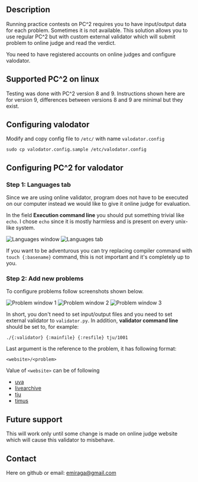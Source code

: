 ## Description

Running practice contests on PC^2 requires you to have input/output data for
each problem. Sometimes it is not available. This solution allows you to use
regular PC^2 but with custom external validator which will submit problem to
online judge and read the verdict.

You need to have registered accounts on online judges and configure valodator.

## Supported PC^2 on linux

Testing was done with PC^2 version 8 and 9. Instructions shown here are for 
version 9, differences between versions 8 and 9 are minimal but they exist.

## Configuring valodator

Modify and copy config file to `/etc/` with name `valodator.config`

    sudo cp valodator.config.sample /etc/valodator.config

## Configuring PC^2 for valodator

### Step 1: Languages tab

Since we are using online validator, program does not have to be executed
on our computer instead we would like to give it online judge for evaluation.

In the field **Execution command line** you should put something trivial like
`echo`. I chose `echo` since it is mostly harmless and is present on every 
unix-like system.

![Languages window](http://imgur.com/yTuDY.png) ![Languages tab](http://imgur.com/hsYDe.png)

If you want to be adventurous you can try replacing compiler command with
`touch {:basename}` command, this is not important and it's completely up to
you.

### Step 2: Add new problems

To configure problems follow screenshots shown below.

![Problem window 1](http://imgur.com/9cV1H.png) ![Problem window 2](http://imgur.com/2GNzv.png) ![Problem window 3](http://imgur.com/eQZlF.png)

In short, you don't need to set input/output files and you need to set
external validator to `validator.py`. In addition, **validator command line**
should be  set to, for example:

    ./{:validator} {:mainfile} {:resfile} tju/1001

Last argument is the reference to the problem, it has following format:

    <website>/<problem>

Value of `<website>` can be of following

* [uva](http://uva.onlinejudge.org/)
* [livearchive](http://acmicpc-live-archive.uva.es/nuevoportal/)
* [tju](http://acm.tju.edu.cn/toj/)
* [timus](http://acm.timus.ru/)

## Future support

This will work only until some change is made on online judge website which 
will cause this validator to misbehave.

## Contact

Here on github or email: [emiraga@gmail.com](mailto:emiraga@gmail.com)

